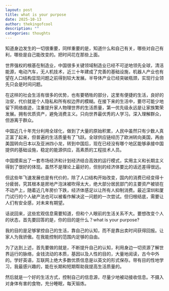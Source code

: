```yaml
---
layout: post
title: what is your purpose
date: 2025-10-13
author: thekingofcool
description: ""
categories: thoughts
---
```


知道身边发生的一切很重要，同样重要的是，知道什么和自己有关，哪些对自己有利，哪些是自己能改变的。把时间花在那些上面。

世界强权的根基在制造业，中国很多关键领域制造业已经不可逆地领先全球，清洁能源，电动汽车，无人机技术，近三十年建成了完善的基础设施，机器人产业也有望在人口结构显现问题之前得到较大发展。半导体产业已经突破瓶颈，实现行业领先只会是时间问题。

在这样的社会生活有很多的优势，也有要牺牲的部分，这里有便捷的生活，良好的治安，代价就是个人隐私和所有权边界的模糊。在接下来的生活中，要尽可能少地留下网络痕迹，注重提升家人物理世界的生活质量，第一优先级永远是让家族繁荣发展。拥有优质资产，避免消费主义。只向世界最优秀的人学习。深入理解群众，但游离于群众。

中国近几十年充分利用全球化，做到了大量的原始积累，人民中虽然只有少数人真正富了起来，但普遍的生活质量有了飞跃。全球供应链经历了欧洲转向美国，再由美国转向日本以及亚洲四小龙，转到中国后，现在已经没有哪个地区能够承接中国提供的基础设施，稳定的能源供应，高素质的工程技术人员。

中国摸索出了一套市场经济和计划经济结合高效的运行模式，实用主义和长期主义得到了很好的体现。虽然不是理论上最好的，但别的经济体要比的话还差得很远。

但这些年飞速发展也是有代价的，除了人口结构开始改变，国内的消费已经变得十分疲弱，究其根本是房地产泡沫被吹得太大，绝大部分居民部门的主要资产被锁在不动产上，随着近几年房价下跌，经济体感足以让所有人抑制消费。最近深圳和厦门试行的个人破产法也可以被看作解决这一问题的一次尝试。但归根结底，需要让人们有安全感，对未来有期望。

话说回来，这些宏观信息需要知道，但和个人眼前的生活关系不大。要想改变个人的状态，首先要回答的是，你的目的是什么？what is your purpose?

我的目的是足够掌控自己的生活，靠自己的认知，而不是靠出卖时间获得回报。让家人为我骄傲。在我能控制的范围内足够的自由。

为了达到上述，首先要做的就是，不断提升自己的认知，利用身边一切资源了解世界运行的脉络，金钱流动的本质，基因以及人性的目的，大量地阅读，古今中外的。学好英语，互联网上绝大多数优质信息是以英文的形式保存。带有目的性地学习，我最感兴趣的，能在长期和短期帮助我提高生活质量的。

然后就是一个好的生活方式，控制自己的信息源，尽量少地被动接收信息。不摄入对身体有害的食物，充分睡眠，每天锻炼。